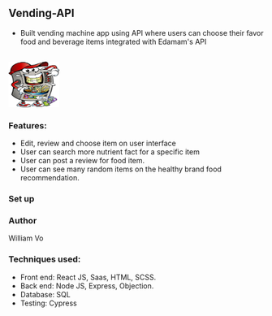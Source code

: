 ## Vending-API
- Built vending machine app using API where users can choose their favor food and beverage items integrated with Edamam's API
<br/>
<img src="vending.jpg" height="90" width="100">
<br/>

### Features:
- Edit, review and choose item on user interface
- User can search more nutrient fact for a specific item
- User can post a review for food item.
- User can see many random items on the healthy brand food recommendation.

### Set up

### Author
William Vo

### Techniques used:
- Front end: React JS, Saas, HTML, SCSS.
- Back end: Node JS, Express, Objection.
- Database: SQL
- Testing: Cypress